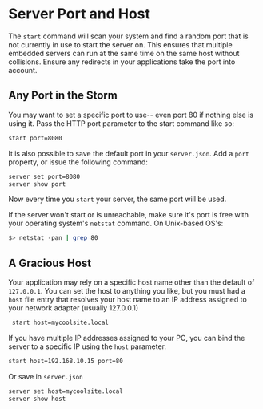 # Server Port and Host

The `start` command will scan your system and find a random port that is not currently in use to start the server on.  This ensures that multiple embedded servers can run at the same time on the same host without collisions.  Ensure any redirects in your applications take the port into account.   

## Any Port in the Storm

You may want to set a specific port to use-- even port 80 if nothing else is using it.  Pass the HTTP port parameter to the start command like so:

 ```bash
 start port=8080
 ```

It is also possible to save the default port in your `server.json`.  Add a `port` property, or issue the following command:

```bash
server set port=8080
server show port
```

Now every time you `start` your server, the same port will be used.
 
 If the server won't start or is unreachable, make sure it's port is free with your operating system's `netstat` command.  On Unix-based OS's:
 
 ```bash
 $> netstat -pan | grep 80
 ```
 
 ## A Gracious Host
 
 Your application may rely on a specific host name other than the default of `127.0.0.1`.  You can set the host to anything you like, but you must had a `host` file entry that resolves your host name to an IP address assigned to your network adapter (usually 127.0.0.1)
 
```bash
 start host=mycoolsite.local
 ```
 
 If you have multiple IP addresses assigned to your PC, you can bind the server to a specific IP using the `host` parameter.
 
 ```bash
 start host=192.168.10.15 port=80
 ```

Or save in `server.json`

```bash
server set host=mycoolsite.local
server show host
```
